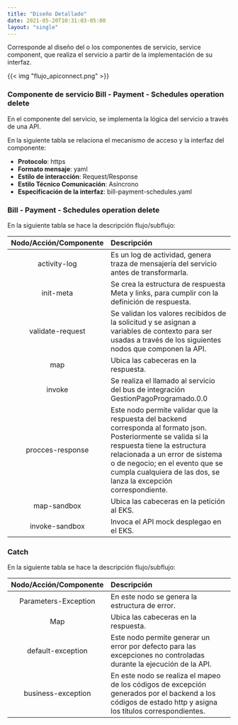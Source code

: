 ```yaml
---
title: "Diseño Detallado"
date: 2021-05-20T10:31:03-05:00
layout: "single"
---
```


Corresponde al diseño del o los componentes de servicio, service component, que realiza el servicio a partir de la implementación de su interfaz. 


{{< img "flujo_apiconnect.png" >}}


### Componente de servicio Bill - Payment - Schedules operation delete
En el componente del servicio, se implementa la lógica del servicio a través de una API.

En la siguiente tabla se relaciona el mecanismo de acceso y la interfaz del componente: 
- **Protocolo**: https
- **Formato mensaje**: yaml
- **Estilo de interacción**: Request/Response
- **Estilo Técnico Comunicación**: Asíncrono
- **Especificación de la interfaz**: bill-payment-schedules.yaml 

### Bill - Payment - Schedules operation delete
En la siguiente tabla se hace la descripción flujo/subflujo: 

|Nodo/Acción/Componente|Descripción|
|:-:|:-|
|activity-log|Es un log de actividad, genera traza de mensajería del servicio antes de transformarla.|
|init-meta |Se crea la estructura de respuesta Meta y links, para cumplir con la definición de respuesta.|
|validate-request |Se validan los valores recibidos de la solicitud y se asignan a variables de contexto para ser usadas a través de los siguientes nodos que componen la API.|
|map|Ubica las cabeceras en la respuesta.|
|invoke|Se realiza el llamado al servicio del bus de integración GestionPagoProgramado.0.0
|procces-response|Este nodo permite validar que la respuesta del backend corresponda al formato json. Posteriormente se valida si la respuesta tiene la estructura relacionada a un error de sistema o de negocio; en el evento que se cumpla cualquiera de las dos, se lanza la excepción correspondiente.|
|map-sandbox |Ubica las cabeceras en la petición al EKS.|
|invoke-sandbox |Invoca el API mock desplegao en el EKS.|


### Catch
En la siguiente tabla se hace la descripción flujo/subflujo: 

|Nodo/Acción/Componente|Descripción|
|:-:|:-|
|Parameters-Exception |En este nodo se genera la estructura de error.|
|Map|Ubica las cabeceras en la respuesta.|
|default-exception|Este nodo permite generar un error por defecto para las excepciones no controladas durante la ejecución de la API.|
|business-exception|En este nodo se realiza el mapeo de los códigos de excepción generados por el backend a los códigos de estado http y asigna los títulos correspondientes.|